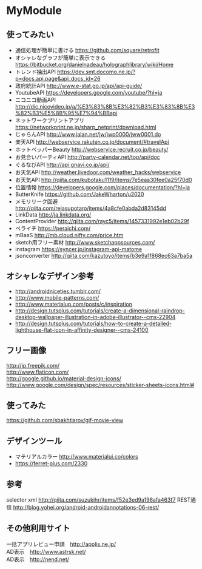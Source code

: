# MyModule
## 使ってみたい
* 通信処理が簡単に書ける https://github.com/square/retrofit
* オシャレなグラフが簡単に表示できる https://bitbucket.org/danielnadeau/holographlibrary/wiki/Home
* トレンド抽出API https://dev.smt.docomo.ne.jp/?p=docs.api.page&api_docs_id=26
* 政府統計API http://www.e-stat.go.jp/api/api-guide/
* YoutubeAPI https://developers.google.com/youtube/?hl=ja
* ニコニコ動画API http://dic.nicovideo.jp/a/%E3%83%8B%E3%82%B3%E3%83%8B%E3%82%B3%E5%8B%95%E7%94%BBapi
* ネットワークプリントアプリ https://networkprint.ne.jp/sharp_netprint/download.html
* じゃらんAPI http://www.jalan.net/jw/jwp0000/jww0001.do
* 楽天API http://webservice.rakuten.co.jp/document/#travelApi
* ホットペッパーBeauty http://webservice.recruit.co.jp/beauty/
* お見合いパーティAPI http://party-calendar.net/top/api/doc
* ぐるなびAPI http://api.gnavi.co.jp/api/
* お天気API http://weather.livedoor.com/weather_hacks/webservice
* お天気API http://qiita.com/kubotaku1119/items/7e5eaa30fee0a25f70d0
* 位置情報 https://developers.google.com/places/documentation/?hl=ja
* ButterKnife https://github.com/JakeWharton/u2020
* メモリリーク回避 http://qiita.com/rejasupotaro/items/4a8cfe0abda2d83145dd
* LinkData http://ja.linkdata.org/
* ContentProvider http://qiita.com/rayc5/items/1457331992e1eb02b29f
* ペライチ https://peraichi.com/
* mBaaS http://mb.cloud.nifty.com/price.htm
* sketch用フリー素材 http://www.sketchappsources.com/
* instagram https://syncer.jp/instagram-api-matome
* jsonconverter http://qiita.com/kazutoyo/items/b3e9a1f868ec63a7ba5a

## オシャレなデザイン参考
* http://androidniceties.tumblr.com/
* http://www.mobile-patterns.com/
* http://www.materialup.com/posts/c/inspiration
* http://design.tutsplus.com/tutorials/create-a-dimensional-raindrop-desktop-wallpaper-illustration-in-adobe-illustrator--cms-22904
* http://design.tutsplus.com/tutorials/how-to-create-a-detailed-lighthouse-flat-icon-in-affinity-designer--cms-24100

## フリー画像
http://jp.freepik.com/
<br>
http://www.flaticon.com/
<br>
http://google.github.io/material-design-icons/
<br>
http://www.google.com/design/spec/resources/sticker-sheets-icons.html#


## 使ってみた
https://github.com/sbakhtiarov/gif-movie-view

## デザインツール
* マテリアルカラー http://www.materialui.co/colors
* https://ferret-plus.com/2330

## 参考
selector xml
http://qiita.com/suzukihr/items/f52e3ed9a196afa463f7
REST通信 http://blog.yohei.org/android-androidannotations-06-rest/

## その他利用サイト
一括アプリレビュー申請　http://applis.ne.jp/
<br>
AD表示　http://www.astrsk.net/
<br>
AD表示　http://nend.net/
